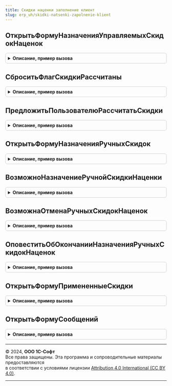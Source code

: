 ```yaml
---
title: Скидки наценки заполнение клиент
slug: erp_uh/skidki-natsenki-zapolnenie-klient
---
```



## ОткрытьФормуНазначенияУправляемыхСкидокНаценок
<details style="margin: 1em 0; padding: 0.5em; border: 1px solid #ccc; border-radius: 6px;">

<summary style="font-weight: bold; cursor: pointer;">Описание, пример вызова</summary>

```bsl

// Открыть форму назначения управляемых скидок наценок.
//
// Параметры:
//  АдресВоВременномХранилище - Строка - Адрес дополнительных данных во временном хранилище.
//  ОповещениеОЗакрытии - ОписаниеОповещения - Оповещение о закрытии.
//
Процедура ОткрытьФормуНазначенияУправляемыхСкидокНаценок(АдресВоВременномХранилище, ОповещениеОЗакрытии) Экспорт
```

Пример вызова
```bsl
СкидкиНаценкиЗаполнениеКлиент.ОткрытьФормуНазначенияУправляемыхСкидокНаценок(АдресВоВременномХранилище, ОповещениеОЗакрытии) 
```
</details>

## СброситьФлагСкидкиРассчитаны
<details style="margin: 1em 0; padding: 0.5em; border: 1px solid #ccc; border-radius: 6px;">

<summary style="font-weight: bold; cursor: pointer;">Описание, пример вызова</summary>

```bsl

// Процедура сбрасывает флаг СкидкиРассчитаны и делает недоступными колонки табличной части.
//
// Параметры:
//  Форма - ФормаКлиентскогоПриложения - Форма объекта.
//
Процедура СброситьФлагСкидкиРассчитаны(Форма) Экспорт
```

Пример вызова
```bsl
СкидкиНаценкиЗаполнениеКлиент.СброситьФлагСкидкиРассчитаны(Форма) 
```
</details>

## ПредложитьПользователюРассчитатьСкидки
<details style="margin: 1em 0; padding: 0.5em; border: 1px solid #ccc; border-radius: 6px;">

<summary style="font-weight: bold; cursor: pointer;">Описание, пример вызова</summary>

```bsl

// Предложить пользователю рассчитать скидки.
//
// Параметры:
//  ОписаниеОповещения - ОписаниеОповещения - Описание оповещения, вызываемое после завершения вопроса.
//
Процедура ПредложитьПользователюРассчитатьСкидки(ОписаниеОповещения) Экспорт
```

Пример вызова
```bsl
СкидкиНаценкиЗаполнениеКлиент.ПредложитьПользователюРассчитатьСкидки(ОписаниеОповещения) 
```
</details>

## ОткрытьФормуНазначенияРучныхСкидок
<details style="margin: 1em 0; padding: 0.5em; border: 1px solid #ccc; border-radius: 6px;">

<summary style="font-weight: bold; cursor: pointer;">Описание, пример вызова</summary>

```bsl


// Открыть форму назначения ручных скидок.
//
// Параметры:
//  АдресВоВременномХранилище - Строка - Адрес дополнительных данных во временном хранилище.
//  Валюта - СправочникСсылка.Валюты - Валюта.
//  ОповещениеОЗакрытии - ОписаниеОповещения - Оповещение о закрытии.
//  ЭтоЗакупки - Булево - Признак закупок.
//
Процедура ОткрытьФормуНазначенияРучныхСкидок( Экспорт
```

Пример вызова
```bsl
СкидкиНаценкиЗаполнениеКлиент.ОткрытьФормуНазначенияРучныхСкидок();
```
</details>

## ВозможноНазначениеРучнойСкидкиНаценки
<details style="margin: 1em 0; padding: 0.5em; border: 1px solid #ccc; border-radius: 6px;">

<summary style="font-weight: bold; cursor: pointer;">Описание, пример вызова</summary>

```bsl

// Проверяет заполненность реквизитов, необходимых для назначения скидок.
//
// Параметры:
//   Документ                    - ДокументОбъект - Объект, для которого выполняются проверки.
//   ИмяТабличнойЧасти           - Строка - имя табличной части, в которой необходимо осуществить проверку.
//   ПредставлениеТабличнойЧасти - Строка - представление табличной части для информирования пользователя.
//
// Возвращаемое значение:
//   Булево - Возможность назначения ручных скидок (наценок).
//
Функция ВозможноНазначениеРучнойСкидкиНаценки(Документ, ИмяТабличнойЧасти, ПредставлениеТабличнойЧасти) Экспорт
```

Пример вызова
```bsl
Результат = СкидкиНаценкиЗаполнениеКлиент.ВозможноНазначениеРучнойСкидкиНаценки(Документ, ИмяТабличнойЧасти, ПредставлениеТабличнойЧасти) 
```
</details>

## ВозможнаОтменаРучныхСкидокНаценок
<details style="margin: 1em 0; padding: 0.5em; border: 1px solid #ccc; border-radius: 6px;">

<summary style="font-weight: bold; cursor: pointer;">Описание, пример вызова</summary>

```bsl

// Проверяет заполненность реквизитов, необходимых для отмены скидок.
//
// Параметры:
//   Документ                    - ДокументОбъект - Объект, для которого выполняются проверки.
//   ИмяТабличнойЧасти           - Строка - имя табличной части, в которой необходимо осуществить проверку.
//   ПредставлениеТабличнойЧасти - Строка - представление табличной части для информирования пользователя.
//
// Возвращаемое значение:
//  Булево - Возможность отмены ручных скидок (наценок).
//
Функция ВозможнаОтменаРучныхСкидокНаценок(Документ, ИмяТабличнойЧасти, ПредставлениеТабличнойЧасти) Экспорт
```

Пример вызова
```bsl
Результат = СкидкиНаценкиЗаполнениеКлиент.ВозможнаОтменаРучныхСкидокНаценок(Документ, ИмяТабличнойЧасти, ПредставлениеТабличнойЧасти) 
```
</details>

## ОповеститьОбОкончанииНазначенияРучныхСкидокНаценок
<details style="margin: 1em 0; padding: 0.5em; border: 1px solid #ccc; border-radius: 6px;">

<summary style="font-weight: bold; cursor: pointer;">Описание, пример вызова</summary>

```bsl

// Показывает оповещение пользователя об окончании назначения ручных скидок (наценок).
//
// Параметры:
//   СуммаСкидкиНаценки - Число - Сумма ручной скидки.
//   Валюта             - СправочникСсылка.Валюты, Неопределено - Валюта скидки.
//
Процедура ОповеститьОбОкончанииНазначенияРучныхСкидокНаценок(СуммаСкидкиНаценки = 0, Валюта = Неопределено) Экспорт
```

Пример вызова
```bsl
СкидкиНаценкиЗаполнениеКлиент.ОповеститьОбОкончанииНазначенияРучныхСкидокНаценок(СуммаСкидкиНаценки, Валюта);
```
</details>

## ОткрытьФормуПримененныеСкидки
<details style="margin: 1em 0; padding: 0.5em; border: 1px solid #ccc; border-radius: 6px;">

<summary style="font-weight: bold; cursor: pointer;">Описание, пример вызова</summary>

```bsl




// Процедура открывает форму расшифровки скидок рассчитанных по текущей строке табличной части.
//
// Параметры:
//  ТекущиеДанные           - СтрокаТабличнойЧасти - Строка, для которой необходимо открыть расшифровку скидок.
//  Объект                  - ДанныеФормыСтруктура, ДокументОбъект - Объект, для которого нужно открыть форму расшифровки скидок.
//  Форма                   - ФормаКлиентскогоПриложения - Форма объекта.
//  ДополнительныеПараметры - Структура - Дополнительные параметры:
//  	* ИмяКолонкиКоличество - Строка -
//
Процедура ОткрытьФормуПримененныеСкидки(ТекущиеДанные, Объект, Форма, ДополнительныеПараметры = Неопределено) Экспорт
```

Пример вызова
```bsl
СкидкиНаценкиЗаполнениеКлиент.ОткрытьФормуПримененныеСкидки(ТекущиеДанные, Объект, Форма, ДополнительныеПараметры);
```
</details>

## ОткрытьФормуСообщений
<details style="margin: 1em 0; padding: 0.5em; border: 1px solid #ccc; border-radius: 6px;">

<summary style="font-weight: bold; cursor: pointer;">Описание, пример вызова</summary>

```bsl

// Открыть форму сообщений
//
// Параметры:
//  СтруктураСообщений - см. СкидкиНаценкиЗаполнениеСервер.СтруктураСообщений
//  Форма - ФормаКлиентскогоПриложения - Форма объекта.
//
Процедура ОткрытьФормуСообщений(СтруктураСообщений, Форма) Экспорт
```

Пример вызова
```bsl
СкидкиНаценкиЗаполнениеКлиент.ОткрытьФормуСообщений(СтруктураСообщений, Форма) 
```
</details>

---

© 2024, **ООО 1С-Софт**  
Все права защищены. Эта программа и сопроводительные материалы предоставляются  
в соответствии с условиями лицензии [Attribution 4.0 International (CC BY 4.0)](https://creativecommons.org/licenses/by/4.0/legalcode).

---
